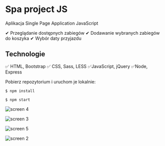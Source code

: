 # Spa project JS

Aplikacja Single Page Application JavaScript


✔ Przeglądanie dostępnych zabiegów
✔ Dodawanie wybranych zabiegów do koszyka
✔ Wybór daty przyjazdu 

## Technologie

✅ HTML, Bootstrap
✅ CSS, Sass, LESS
✅JavaScript, jQuery
✅Node, Express

Pobierz repozytorium i uruchom je lokalnie:

`$ npm install`

`$ npm start`

![screen 4](https://user-images.githubusercontent.com/92208474/166626774-43ae5e23-8522-4f11-9024-c52ecc4d1a20.png)

![screen 3](https://user-images.githubusercontent.com/92208474/166626785-28231d80-6fc6-42db-be1b-a80d7a00a6c9.png)

![screen 5](https://user-images.githubusercontent.com/92208474/166626872-d4a30f8d-da7b-43e4-87bb-a61bbaeeda16.png)

![screen 2](https://user-images.githubusercontent.com/92208474/166626790-e6d5a0f9-045a-43c8-9123-10ed20cf796e.png)


